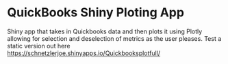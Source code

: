 # QuickBooks Shiny Ploting App
Shiny app that takes in Quickbooks data and then plots it using Plotly allowing for selection and deselection of metrics as the user pleases. 
Test a static version out here https://schnetzlerjoe.shinyapps.io/Quickbooksplotfull/
